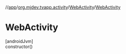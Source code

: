 //[app](../../../index.md)/[org.mjdev.tvapp.activity](../index.md)/[WebActivity](index.md)/[WebActivity](-web-activity.md)

# WebActivity

[androidJvm]\
constructor()
